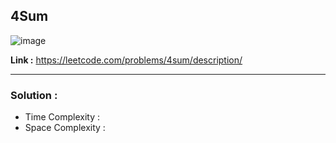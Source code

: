 ## 4Sum 

![image](https://github.com/alkabharti/Arrays/assets/23376002/7f3004c0-5b1e-49e0-bbbf-e2491561f197)

**Link :** https://leetcode.com/problems/4sum/description/

-------------------------------------------------------------------------------------------------------------------------------------------------------------------

### Solution : 

- Time Complexity :
- Space Complexity : 
